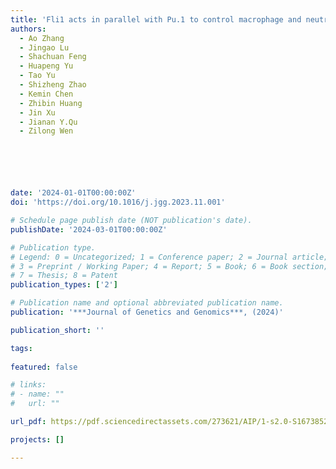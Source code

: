 ```yaml
---
title: 'Fli1 acts in parallel with Pu.1 to control macrophage and neutrophil fate in zebrafish'
authors:
  - Ao Zhang
  - Jingao Lu
  - Shachuan Feng
  - Huapeng Yu
  - Tao Yu
  - Shizheng Zhao
  - Kemin Chen
  - Zhibin Huang
  - Jin Xu
  - Jianan Y.Qu
  - Zilong Wen






date: '2024-01-01T00:00:00Z'
doi: 'https://doi.org/10.1016/j.jgg.2023.11.001'

# Schedule page publish date (NOT publication's date).
publishDate: '2024-03-01T00:00:00Z'

# Publication type.
# Legend: 0 = Uncategorized; 1 = Conference paper; 2 = Journal article;
# 3 = Preprint / Working Paper; 4 = Report; 5 = Book; 6 = Book section;
# 7 = Thesis; 8 = Patent
publication_types: ['2']

# Publication name and optional abbreviated publication name.
publication: '***Journal of Genetics and Genomics***, (2024)'

publication_short: ''

tags:
  
featured: false

# links:
# - name: ""
#   url: ""

url_pdf: https://pdf.sciencedirectassets.com/273621/AIP/1-s2.0-S1673852723002370/main.pdf?X-Amz-Security-Token=IQoJb3JpZ2luX2VjEKP%2F%2F%2F%2F%2F%2F%2F%2F%2F%2FwEaCXVzLWVhc3QtMSJIMEYCIQCFlcJII8oT0wbudUm8rYhHV3GjL0EpNd4p1jUHZV%2FE9QIhALmfVPCNc5%2F0REmHEXQu6SWnU0u3VUazy%2FPMJJN%2B3uWQKrIFCDwQBRoMMDU5MDAzNTQ2ODY1IgxF%2BUxUYtljApywLcsqjwWZ9hMu%2BedVr65bEa5NrFFdRE41IWn9DvqlAtSH9IKH5ySHjREWMMOvy9Uy8K8GVGiqVjmO4Wvuyfsf1eH8T4wHspy7nHiIpSZdIxqnAqHFSPrLyDTAYClqjOYJAXSATNaKux16rh5vjyTlRFIz%2Bnv401igT%2BRkfYFYXydYjZX9zeGT2YrVkUK4LobnL%2B%2Fv7av9RY%2FO5HYxQLjrCd7za%2BCiqnhispEBlSLhIaQ8Tzch%2BvhlRdjHMMJoA5BawZ4aef5EiHTR%2FLFn81dGuN7P7WpBMj8JAusgenRpSBX%2B98I04BZRdV7973M56Bbsf7d2U%2F41CGhBwz01fF4NqZv5gq8k683xWFKGAhLPonmKKHtWlwq2iToE8nXE9ELr9rP3S08UauR69XBg4pUtOvBXLafZsE7vVEWXgVBMDNnMXhvaFQyM38G%2Bms80BO%2B9wehW%2B3bKpsRdhEWY%2BsbkxJHBR%2FXVT2qRvobDZl2ods1Zj4EaAEbPMJXCCB35xT3iJYSCcCsUtxlnzHtYl%2BdtV5NGqvILAIP%2FgArK%2Fctq14LP4ulhu5LwOYpGYiCH33qz0wTdZRdYMcOuF3zDKDIS8SLlQN0ATQ4p%2FtrybvU4Zt6J5sfcjBVNLuOFfx6xZlG40A3PE2YoIuI%2FznB9tFPvAgXFyKAmwzjmI6Wso9yjXIWqtme58peqQ7FK9KPWrmWno%2F3f5K0ULcIuzTc3Fh2pFDLYGeRP63QaNk4i6RFuleaUxmZ%2F9mg6c6j6TtMRWKcBUnnd7eRBHKe6PTocxU4Fl%2F80RzPKaeLKOh31EdnXTa0%2FrOlnCcevwq1wTeSr2QmJuN8o5dlPZGtlzuDQA4SgM8vPHX9KBMVBGuUB%2Fv%2FtKCEQXJO%2FMILwzawGOrABf%2FIOIeLXYUl4yVUk8OxeYDNgLw7yqA2lWfV%2FF2HFlMbIMcVFmELYy1lob2m1x%2F4UJMjWdrmSJznZDBRiJm0U%2BqvebxmhfNw%2F4t4GAGJTOvR4cQPmltPLkpXpJE9I3R%2BYhM0teLmWLeUB0kfsfxlN5UwpJUZF95GBnXn%2B%2FEriVZz63NmQ8diW38kddKfYC4y3UZzLv3SqSGG%2BLqHnVv67LNEwQCfTgLIOTnATgDrLvBM%3D&X-Amz-Algorithm=AWS4-HMAC-SHA256&X-Amz-Date=20240102T033017Z&X-Amz-SignedHeaders=host&X-Amz-Expires=300&X-Amz-Credential=ASIAQ3PHCVTY243EIFY7%2F20240102%2Fus-east-1%2Fs3%2Faws4_request&X-Amz-Signature=0925e4b3b8885434618bb0a8418aa2568f4b3023078494cc5e2bff62395ba2cd&hash=1953f478c9768e2906fa3226cbe7d784d410a993545b1fe236085f557986de88&host=68042c943591013ac2b2430a89b270f6af2c76d8dfd086a07176afe7c76c2c61&pii=S1673852723002370&tid=spdf-53a136d3-39d9-427d-a1d9-15b1635679b5&sid=7b3b26a7807598440e2ac2983781d084446bgxrqa&type=client&tsoh=d3d3LnNjaWVuY2VkaXJlY3QuY29t&ua=120b5a51030101025203&rr=83efec2bab271095&cc=hk

projects: []

---
```





